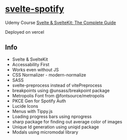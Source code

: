 # [svelte-spotify](https://svelte-spotify-wine.vercel.app/)

Udemy Course [Svelte & SvelteKit: The Complete Guide](https://www.udemy.com/course/svelte-and-sveltekit/)

Deployed on vercel

## Info

- Svelte & SvelteKit  
- Accessability First
- Works even without JS
- CSS Normalizer - modern-normalize
- SASS
- svelte-preprocess instead of vitePreprocess
- breakpoints using @unsass/breakpoint package
- Metropolis Font from @fontsource/metropolis
- PKCE Gen for Spotify Auth
- Lucide Icons
- Menus with Tippy.js
- Loading progress bars using nprogress
- sharp package for finding out average color of images
- Unique Id generation using uniqid package
- Modals using micromodal library